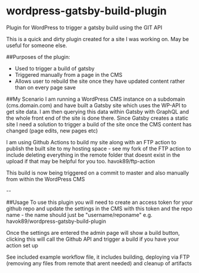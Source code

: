 # wordpress-gatsby-build-plugin
Plugin for WordPress to trigger a gatsby build using the GIT API

This is a quick and dirty plugin created for a site I was working on. May be useful for someone else.

##Purposes of the plugin:
- Used to trigger a build of gatsby
- Triggered manually from a page in the CMS
- Allows user to rebuild the site once they have updated content rather than on every page save


##My Scenario
I am running a WordPress CMS instance on a subdomain (cms.domain.com) and have built a Gatsby site which uses the WP-API to get site data.
I am then querying this data within Gatsby with GraphQL and the whole front end of the site is done there.
Since Gatsby creates a static site I need a solution to trigger a build of the site once the CMS content has changed (page edits, new pages etc)

I am using Github Actions to build my site along with an FTP action to publish the built site to my hosting space - see my fork of the FTP action to include deleting everything in the remote folder that doesnt exist in the upload if that may be helpful for you too. havok89/ftp-action

This build is now being triggered on a commit to master and also manually from within the WordPress CMS

--

##Usage
To use this plugin you will need to create an access token for your github repo and update the settings in the CMS with this token and the repo name - the name should just be "username/reponame" e.g. havok89/wordpress-gatsby-build-plugin

Once the settings are entered the admin page will show a build button, clicking this will call the Github API and trigger a build if you have your action set up

See included example workflow file, it includes building, deploying via FTP (removing any files from remote that arent needed) and cleanup of artifacts